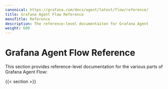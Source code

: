 ```yaml
---
canonical: https://grafana.com/docs/agent/latest/flow/reference/
title: Grafana Agent Flow Reference
menuTitle: Reference
description: The reference-level documentaiton for Grafana Agent
weight: 600
---
```


# Grafana Agent Flow Reference

This section provides reference-level documentation for the various parts of
Grafana Agent Flow:

{{< section >}}
